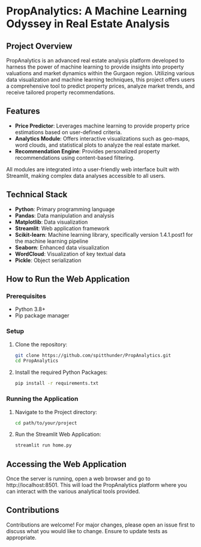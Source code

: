 # PropAnalytics: A Machine Learning Odyssey in Real Estate Analysis

## Project Overview
PropAnalytics is an advanced real estate analysis platform developed to harness the power of machine learning to provide insights into property valuations and market dynamics within the Gurgaon region. Utilizing various data visualization and machine learning techniques, this project offers users a comprehensive tool to predict property prices, analyze market trends, and receive tailored property recommendations.

## Features
- **Price Predictor**: Leverages machine learning to provide property price estimations based on user-defined criteria.
- **Analytics Module**: Offers interactive visualizations such as geo-maps, word clouds, and statistical plots to analyze the real estate market.
- **Recommendation Engine**: Provides personalized property recommendations using content-based filtering.
  
All modules are integrated into a user-friendly web interface built with Streamlit, making complex data analyses accessible to all users.

## Technical Stack
- **Python**: Primary programming language
- **Pandas**: Data manipulation and analysis
- **Matplotlib**: Data visualization
- **Streamlit**: Web application framework
- **Scikit-learn**: Machine learning library, specifically version 1.4.1.post1 for the machine learning pipeline
- **Seaborn**: Enhanced data visualization
- **WordCloud**: Visualization of key textual data
- **Pickle**: Object serialization
  
## How to Run the Web Application

### Prerequisites
- Python 3.8+
- Pip package manager

### Setup
1. Clone the repository:
   ```bash
   git clone https://github.com/spitthunder/PropAnalytics.git
   cd PropAnalytics
   ```
2. Install the required Python Packages:
   ```bash
   pip install -r requirements.txt
   ```

### Running the Application
1. Navigate to the Project directory:
   ```bash
   cd path/to/your/project
   ```
2. Run the Streamlit Web Application:
   ```bash
   streamlit run home.py
   ```
   
## Accessing the Web Application
Once the server is running, open a web browser and go to http://localhost:8501. This will load the PropAnalytics platform where you can interact with the various analytical tools provided.

## Contributions
Contributions are welcome! For major changes, please open an issue first to discuss what you would like to change. Ensure to update tests as appropriate.








